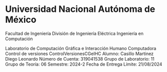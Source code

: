 # Universidad Nacional Autónoma de México
Facultad de Ingeniería
División de Ingeniería Eléctrica
Ingeniería en Computación

Laboratorio de Computación Gráfica e Interacción Humano Computadora
Control de versiones ControlVersionesCGeIHC
Alumno: Casillo Martinez Diego Leonardo
Número de Cuenta: 319041538
Grupo de Laboratorio: 11
Grupo de Teoría: 06
Semestre: 2024-2
Fecha de Entrega Límite: 21/08/2024

